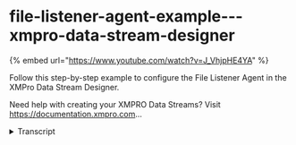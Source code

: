 # file-listener-agent-example---xmpro-data-stream-designer
{% embed url="https://www.youtube.com/watch?v=J_VhjpHE4YA" %}



Follow this step-by-step example to configure the File Listener Agent  in the XMPro Data Stream Designer.

Need help with creating your XMPRO Data Streams? Visit https://documentation.xmpro.com...
<details>
<summary>Transcript</summary>Follow this step-by-step example to configure the File Listener Agent  in the XMPro Data Stream Designer.

Need help with creating your XMPRO Data Streams? Visit https://documentation.xmpro.com...
this example demonstrates how to use the

file listener agent to monitor a

directory for new files

first drag the agent onto the canvas

and link the output endpoint to the

printer save the data stream and click

on the agent to configure it

enter the directory path to monitor and

pathway files should be moved once

detected

apply the changes

save the data stream

publish it and let's look at the live

data view

i'm moving two files into the target

these are detected move to the archive

folder and an event profile is printed

the same with the next two files

you can download the file below to try

it out yourself and for more information

about this agent's properties head to

the configuration page thank you
</details>